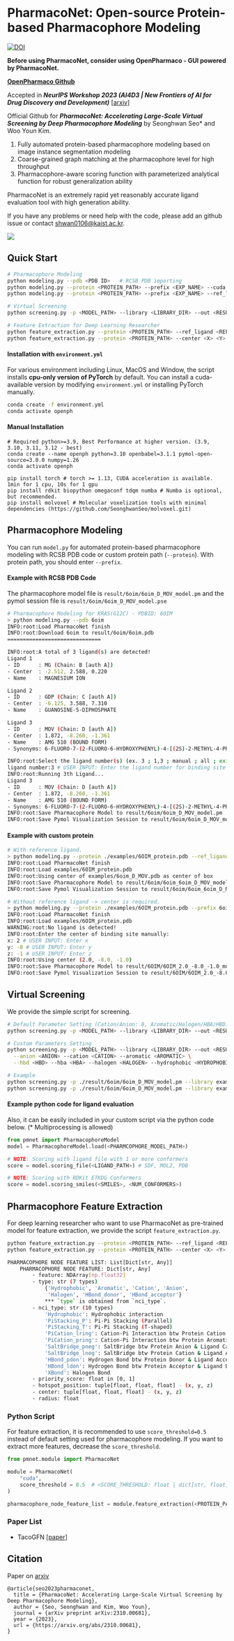 
# PharmacoNet: Open-source Protein-based Pharmacophore Modeling
[![DOI](https://zenodo.org/badge/699273873.svg)](https://zenodo.org/doi/10.5281/zenodo.12168474)


**Before using PharmacoNet, consider using OpenPharmaco - GUI powered by PharmacoNet.**

**[OpenPharmaco Github](https://github.com/SeonghwanSeo/OpenPharmaco)**

Accepted in **_NeurIPS Workshop 2023 (AI4D3 | New Frontiers of AI for Drug Discovery and Development)_** [[arxiv](https://arxiv.org/abs/2310.00681)]

Official Github for **_PharmacoNet: Accelerating Large-Scale Virtual Screening by Deep Pharmacophore Modeling_** by Seonghwan Seo\* and Woo Youn Kim.

1. Fully automated protein-based pharmacophore modeling based on image instance segmentation modeling
2. Coarse-grained graph matching at the pharmacophore level for high throughput
3. Pharmacophore-aware scoring function with parameterized analytical function for robust generalization ability

PharmacoNet is an extremely rapid yet reasonably accurate ligand evaluation tool with high generation ability.

If you have any problems or need help with the code, please add an github issue or contact [shwan0106@kaist.ac.kr](mailto:shwan0106@kaist.ac.kr).

![](images/overview.png)

## Quick Start

```bash
# Pharmacophore Modeling
python modeling.py --pdb <PDB ID>   # RCSB PDB importing
python modeling.py --protein <PROTEIN_PATH> --prefix <EXP_NAME> --cuda  # CUDA acceleration
python modeling.py --protein <PROTEIN_PATH> --prefix <EXP_NAME> --ref_ligand <REF_LIGAND_PATH>

# Virtual Screening
python screening.py -p <MODEL_PATH> --library <LIBRARY_DIR> --out <RESULT_PATH> --cpus <NCPU>

# Feature Extraction for Deep Learning Researcher
python feature_extraction.py --protein <PROTEIN_PATH> --ref_ligand <REF_LIGAND_PATH> --out <SAVE_PKL_PATH>
python feature_extraction.py --protein <PROTEIN_PATH> --center <X> <Y> <Z> --out <SAVE_PKL_PATH> --cuda
```

#### Installation with `environment.yml`

For various environment including Linux, MacOS and Window, the script installs **cpu-only version of PyTorch** by default. You can install a cuda-available version by modifying `environment.yml` or installing PyTorch manually.

```bash
conda create -f environment.yml
conda activate openph
```

#### Manual Installation

```shell
# Required python>=3.9, Best Performance at higher version. (3.9, 3.10, 3.11, 3.12 - best)
conda create --name openph python=3.10 openbabel=3.1.1 pymol-open-source=3.0.0 numpy=1.26
conda activate openph

pip install torch # torch >= 1.13, CUDA acceleration is available. 1min for 1 cpu, 10s for 1 gpu
pip install rdkit biopython omegaconf tdqm numba # Numba is optional, but recommended.
pip install molvoxel # Molecular voxelization tools with minimal dependencies (https://github.com/SeonghwanSeo/molvoxel.git)
```

## Pharmacophore Modeling

You can run `model.py` for automated protein-based pharmacophore modeling with RCSB PDB code or custom protein path (`--protein`). With protein path, you should enter `--prefix`.

#### Example with RCSB PDB Code

The pharmacophore model file is `result/6oim/6oim_D_MOV_model.pm` and the pymol session file is `result/6oim/6oim_D_MOV_model.pse`

```bash
# Pharmacophore Modeling for KRAS(G12C) - PDBID: 6OIM
> python modeling.py --pdb 6oim
INFO:root:Load PharmacoNet finish
INFO:root:Download 6oim to result/6oim/6oim.pdb
==============================

INFO:root:A total of 3 ligand(s) are detected!
Ligand 1
- ID      : MG (Chain: B [auth A])
- Center  : -2.512, 2.588, 0.220
- Name    : MAGNESIUM ION

Ligand 2
- ID      : GDP (Chain: C [auth A])
- Center  : -6.125, 3.588, 7.310
- Name    : GUANOSINE-5-DIPHOSPHATE

Ligand 3
- ID      : MOV (Chain: D [auth A])
- Center  : 1.872, -8.260, -1.361
- Name    : AMG 510 (BOUND FORM)
- Synonyms: 6-FLUORO-7-(2-FLUORO-6-HYDROXYPHENYL)-4-[(2S)-2-METHYL-4-PROPANOYLPIPERAZIN-1-YL]-1-[4-METHYL-2-(PROPAN-2-YL)PYRIDIN-3-YL]PYRIDO[2,3-D]PYRIMIDIN-2(1H)-ONE

INFO:root:Select the ligand number(s) (ex. 3 ; 1,3 ; manual ; all ; exit)
ligand number:3 # USER INPUT: Enter the ligand number for binding site detection
INFO:root:Running 3th Ligand...
Ligand 3
- ID      : MOV (Chain: D [auth A])
- Center  : 1.872, -8.260, -1.361
- Name    : AMG 510 (BOUND FORM)
- Synonyms: 6-FLUORO-7-(2-FLUORO-6-HYDROXYPHENYL)-4-[(2S)-2-METHYL-4-PROPANOYLPIPERAZIN-1-YL]-1-[4-METHYL-2-(PROPAN-2-YL)PYRIDIN-3-YL]PYRIDO[2,3-D]PYRIMIDIN-2(1H)-ONE
INFO:root:Save Pharmacophore Model to result/6oim/6oim_D_MOV_model.pm
INFO:root:Save Pymol Visualization Session to result/6oim/6oim_D_MOV_model.pse
```

#### Example with custom protein

```bash
# With reference ligand.
> python modeling.py --protein ./examples/6OIM_protein.pdb --ref_ligand ./examples/6OIM_D_MOV.pdb --prefix 6oim
INFO:root:Load PharmacoNet finish
INFO:root:Load examples/6OIM_protein.pdb
INFO:root:Using center of examples/6oim_D_MOV.pdb as center of box
INFO:root:Save Pharmacophore Model to result/6oim/6oim_6oim_D_MOV_model.pm
INFO:root:Save Pymol Visualization Session to result/6oim/6oim_6oim_D_MOV_model.pse

# Without reference ligand -> center is required.
> python modeling.py --protein ./examples/6OIM_protein.pdb --prefix 6oim
INFO:root:Load PharmacoNet finish
INFO:root:Load examples/6OIM_protein.pdb
WARNING:root:No ligand is detected!
INFO:root:Enter the center of binding site manually:
x: 2 # USER INPUT: Enter x
y: -8 # USER INPUT: Enter y
z: -1 # USER INPUT: Enter z
INFO:root:Using center (2.0, -8.0, -1.0)
INFO:root:Save Pharmacophore Model to result/6OIM/6OIM_2.0_-8.0_-1.0_model.pm
INFO:root:Save Pymol Visualization Session to result/6OIM/6OIM_2.0_-8.0_-1.0_model.pse
```

## Virtual Screening

We provide the simple script for screening.

```bash
# Default Parameter Setting (Cation/Anion: 8, Aromatic/Halogen/HBA/HBD: 4, Hydrophobic: 1)
python screening.py -p <MODEL_PATH> --library <LIBRARY_DIR> --out <RESULT_PATH> --cpus <NCPU>

# Custom Parameters Setting
python screening.py -p <MODEL_PATH> --library <LIBRARY_DIR> --out <RESULT_PATH> --cpus <NCPU> \
  --anion <ANION> --cation <CATION> --aromatic <AROMATIC> \
  --hbd <HBD> --hba <HBA> --halogen <HALOGEN> --hydrophobic <HYDROPHOBIC>

# Example
python screening.py -p ./result/6oim/6oim_D_MOV_model.pm --library examples/library --out result.csv --cpus 1
python screening.py -p ./result/6oim/6oim_D_MOV_model.pm --library examples/library --out result.csv --cpus 2 --hbd 5 --hba 5 --aromatic 8
```

#### Example python code for ligand evaluation

Also, it can be easily included in your custom script via the python code below. (\* Multiprocessing is allowed)

```python
from pmnet import PharmacophoreModel
model = PharmacophoreModel.load(<PHARMCOPHORE_MODEL_PATH>)

# NOTE: Scoring with ligand file with 1 or more conformers
score = model.scoring_file(<LIGAND_PATH>) # SDF, MOL2, PDB

# NOTE: Scoring with RDKit ETKDG Conformers
score = model.scoring_smiles(<SMILES>, <NUM_CONFORMERS>)
```

## Pharmacophore Feature Extraction

For deep learning researcher who want to use PharmacoNet as pre-trained model for feature extraction, we provide the script `feature_extraction.py`.

```bash
python feature_extraction.py --protein <PROTEIN_PATH> --ref_ligand <REF_LIGAND_PATH> --out <SAVE_PKL_PATH>
python feature_extraction.py --protein <PROTEIN_PATH> --center <X> <Y> <Z> --out <SAVE_PKL_PATH>
```

```bash
PHARMACOPHORE NODE FEATURE LIST: List[Dict[str, Any]]
    PHARMACOPHORE NODE FEATURE: Dict[str, Any]
        - feature: NDArray[np.float32]
        - type: str (7 types)
            {'Hydrophobic', 'Aromatic', 'Cation', 'Anion',
             'Halogen', 'HBond_donor', 'HBond_acceptor'}
            *** `type` is obtained from `nci_type`.
        - nci_type: str (10 types)
            'Hydrophobic': Hydrophobic interaction
            'PiStacking_P': Pi-Pi Stacking (Parallel)
            'PiStacking_T': Pi-Pi Stacking (T-shaped)
            'PiCation_lring': Cation-Pi Interaction btw Protein Cation & Ligand Aromatic Ring
            'PiCation_pring': Cation-Pi Interaction btw Protein Aromatic Ring & Ligand Cation
            'SaltBridge_pneg': SaltBridge btw Protein Anion & Ligand Cation
            'SaltBridge_lneg': SaltBridge btw Protein Cation & Ligand Anion
            'HBond_pdon': Hydrogen Bond btw Protein Donor & Ligand Acceptor
            'HBond_ldon': Hydrogen Bond btw Protein Acceptor & Ligand Donor
            'XBond': Halogen Bond
        - priority_score: float in [0, 1]
        - hotspot_position: tuple[float, float, float] - (x, y, z)
        - center: tuple[float, float, float] - (x, y, z)
        - radius: float
```

### Python Script

For feature extraction, it is recommended to use `score_threshold=0.5` instead of default setting used for pharmacophore modeling. If you want to extract more features, decrease the `score_threshold`.

```python
from pmnet.module import PharmacoNet

module = PharmacoNet(
    "cuda",
    score_threshold = 0.5  # <SCORE_THRESHOLD: float | dict[str, float], recommended=0.5>,
)

pharmacophore_node_feature_list = module.feature_extraction(<PROTEIN_PATH>, center=(<X>, <Y>, <Z>))
```

### Paper List

- TacoGFN [[paper](https://arxiv.org/abs/2310.03223)]

## Citation

Paper on [arxiv](https://arxiv.org/abs/2310.00681)

```
@article{seo2023pharmaconet,
  title = {PharmacoNet: Accelerating Large-Scale Virtual Screening by Deep Pharmacophore Modeling},
  author = {Seo, Seonghwan and Kim, Woo Youn},
  journal = {arXiv preprint arXiv:2310.00681},
  year = {2023},
  url = {https://arxiv.org/abs/2310.00681},
}
```
